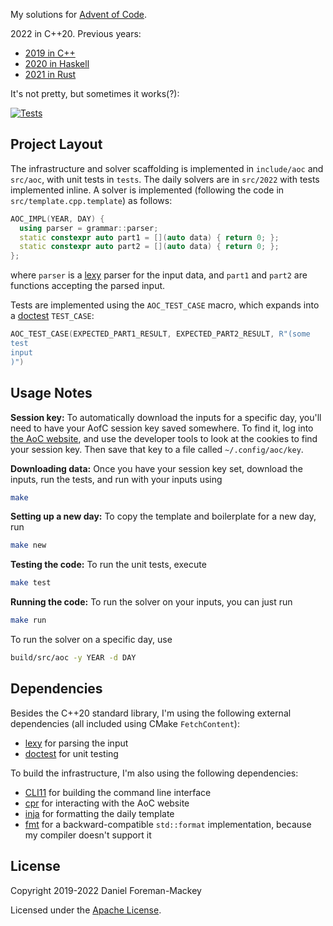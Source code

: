 My solutions for [Advent of Code](https://adventofcode.com/).

2022 in C++20. Previous years:

- [2019 in C++](https://github.com/dfm/adventofcode/tree/2019)
- [2020 in Haskell](https://github.com/dfm/adventofcode/tree/2020)
- [2021 in Rust](https://github.com/dfm/adventofcode/tree/2021)

It's not pretty, but sometimes it works(?):

[![Tests](https://github.com/dfm/adventofcode/workflows/Tests/badge.svg)](https://github.com/dfm/adventofcode/actions?query=workflow%3ATests)

## Project Layout

The infrastructure and solver scaffolding is implemented in `include/aoc` and
`src/aoc`, with unit tests in `tests`. The daily solvers are in `src/2022` with
tests implemented inline. A solver is implemented (following the code in `src/template.cpp.template`) as follows:

```cpp
AOC_IMPL(YEAR, DAY) {
  using parser = grammar::parser;
  static constexpr auto part1 = [](auto data) { return 0; };
  static constexpr auto part2 = [](auto data) { return 0; };
};
```

where `parser` is a [lexy](https://github.com/foonathan/lexy) parser for the
input data, and `part1` and `part2` are functions accepting the parsed input.

Tests are implemented using the `AOC_TEST_CASE` macro, which expands into a
[doctest](https://github.com/doctest/doctest) `TEST_CASE`:

```cpp
AOC_TEST_CASE(EXPECTED_PART1_RESULT, EXPECTED_PART2_RESULT, R"(some
test
input
)")
```

## Usage Notes

**Session key:** To automatically download the inputs for a specific day, you'll
need to have your AofC session key saved somewhere. To find it, log into [the
AoC website](https://adventofcode.com), and use the developer tools to look at
the cookies to find your session key. Then save that key to a file called
`~/.config/aoc/key`.

**Downloading data:**
Once you have your session key set, download the inputs, run the tests, and run
with your inputs using

```bash
make
```

**Setting up a new day:**
To copy the template and boilerplate for a new day, run

```bash
make new
```

**Testing the code:**
To run the unit tests, execute

```bash
make test
```

**Running the code:**
To run the solver on your inputs, you can just run

```bash
make run
```

To run the solver on a specific day, use

```bash
build/src/aoc -y YEAR -d DAY
```

## Dependencies

Besides the C++20 standard library, I'm using the following external
dependencies (all included using CMake `FetchContent`):

- [lexy](https://github.com/foonathan/lexy) for parsing the input
- [doctest](https://github.com/doctest/doctest) for unit testing

To build the infrastructure, I'm also using the following dependencies:

- [CLI11](https://github.com/CLIUtils/CLI11) for building the command line
  interface
- [cpr](https://github.com/libcpr/cpr) for interacting with the AoC website
- [inja](https://github.com/pantor/inja) for formatting the daily template
- [fmt](https://github.com/fmtlib/fmt) for a backward-compatible `std::format`
  implementation, because my compiler doesn't support it

## License

Copyright 2019-2022 Daniel Foreman-Mackey

Licensed under the [Apache License](/LICENSE).
